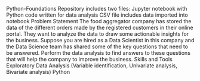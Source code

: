 Python-Foundations
Repository includes two files:
Jupyter notebook with Python code written for data analysis
CSV file includes data imported into notebook
Problem Statement
The food aggregator company has stored the data of the different orders made by the registered customers in their online portal. They want to analyze the data to draw some actionable insights for the business. Suppose you are hired as a Data Scientist in this company and the Data Science team has shared some of the key questions that need to be answered. Perform the data analysis to find answers to these questions that will help the company to improve the business.
Skills and Tools
Exploratory Data Analysis (Variable identification, Univariate analysis, Bivariate analysis)
Python

